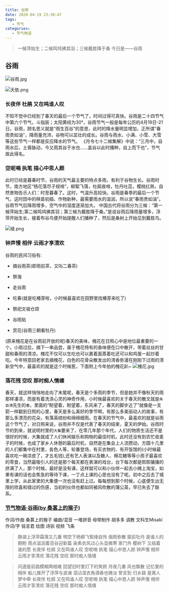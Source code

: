 ```yaml
---
title: 谷雨
date: 2020-04-19 23:30:47
tags:
   - 节气
categories: 
   - 节气物语
---
```

>一候萍始生；二候鸣鸠拂其羽；三候戴胜降于桑
今日是——谷雨
<!-- more -->

## 谷雨

![谷雨.jpg](https://cdn.jsdelivr.net/gh/sernikki/MyMp3/img/%E8%B0%B7%E9%9B%A81.png)

![天依.png](https://cdn.jsdelivr.net/gh/sernikki/MyMp3/img/%E8%B0%B7%E9%9B%A82.png)

### 长夜伴 杜鹃 又在鸣谁人叹

不知不觉中已经到了春天的最后一个节气了，时间过得可真快。谷雨是二十四节气中第六个节气，斗指辰；太阳黄经为30°，谷雨节气一般是每年公历的4月19日-21日。谷雨，顾名思义就是“雨生百谷”的意思，此时的降水量明显增加，正所谓“春雨贵如油”，降雨量充沛，谷物可以茁壮的成长。谷雨与雨水、小满、小雪、大雪等这些节气一样都是反应降水的节气。
《月令七十二候集解》中说：“三月中，自雨水后，土膏脉动，今又雨其谷于水也……盖谷以此时播种，自上而下也”，节气故此得名。

### 空呢喃 执笔 描心中思人颜

此时已经是暮春时节，谷雨的天气最主要的特点多雨，有利于谷物生长。谷雨时节，南方地区“杨花落尽子规啼”，柳絮飞落，杜鹃夜啼，牡丹吐蕊，樱桃红熟，自然景物告示人们：时至暮春了。这时，气温升高较快。谷雨是春季的最后一个节气，这时田中的秧苗初插、作物新种，最需要雨水的滋润，所以说“春雨贵如油”。谷雨节气后降雨增多，空气中的湿度逐渐加大。
中国古代将谷雨分为三候：“第一候萍始生;第二候鸣鸠拂其羽；第三候为戴胜降于桑。”是说谷雨后降雨量增多，浮萍开始生长，接着布谷鸟便开始提醒人们播种了，然后是桑树上开始见到戴胜鸟。

![绫.png](https://cdn.jsdelivr.net/gh/sernikki/MyMp3/img/%E8%B0%B7%E9%9B%A83.png)

### 钟声慢 相伴 云雨才享清欢

谷雨的民间习俗有:

* 摘谷雨茶(即雨前茶，又叫二春茶)

* 祭海

* 走谷雨

* 吃春(就是吃椿芽啦，小时候最喜欢在田野里找椿芽来吃了)

* 祭祀文祖仓颉

* 谷雨贴

* 赏花(谷雨三朝看牡丹)

(原来槐花是在谷雨前开放的呢)春天的美味，槐花在日照心中是地位最重要的一个。小雨过后，摘下一串品尝，属于槐花特有的香味便在口中散开，带着丝丝的甘甜和春雨的清凉。槐花不仅可以生吃也可以裹着面蒸着吃还可以和鸡蛋一起炒着吃。今年特意回老家去摘槐花，白色的花骨朵散发出的清香弥漫在刚刚下过雨的清新空气中，最喜欢的就是这个时候惹，下面附上今年拍的槐花趴~
![槐花.jpg](https://cdn.jsdelivr.net/gh/sernikki/MyMp3/img/%E8%B0%B7%E9%9B%A84.jpg)

### 落花残 空叹 那时痴人情缠

春天，就这样悄悄地走向了末尾呢，春天是个多雨的季节，但是她并不像秋天的雨那样凄凉，而是有着洗涤心灵的神奇作用，小时候最喜欢的关于春天的散文就是`朱自清`先生的`春`，里面的“盼望着，盼望着，东风来了，春天的脚步近了”就像是一支箭一样戳到日照的心里，春天是多么美好的季节啊，有那么多美丽动人的故事，有那么多漂亮的花朵，有落英缤纷和绵绵细雨。在春天的节气中，最喜欢的就是谷雨这个节气了，对日照来说，谷雨并不仅是代表了春天的结束，夏天的伊始。谷雨时节的到来，就说明村里的`大集`要来了，在零几年那个年代，人们的物质生活还不是很好的时候，大集就成了人们休闲娱乐和购物的最佳时机，此时还没有到农忙收麦子的时候，也成了家乡人休憩的最后时机，自然是在集会上人流攒动，方圆十几里的人们都集中在村里，各色人等，轮番登场，有买衣物的、有开饭馆的(小时候最喜欢吃一碗凉皮了，才五毛钱),还有艺人表演以及糖人、棉花糖等等小孩子最喜欢的零食，当然最吸引人的还是那个每天都在表演的戏台，台下每次都是熙熙攘攘的挤满了人，那个时候，最好是没有课，这样就可以和小伙伴一起去小摊上淘宝，如果有课的话也会焦急的等待下课，一丁点上课的心思也没有了呢。初中之后去了城里上学，从此家里的大集便一次也没有赶上过。每每想到那个时候，心底便生出无限的欣喜和错过的伤感，当初的伙伴也都如同被风吹散的蒲公英，早已失去了联系。

### [节气物语·谷雨(by 桑葚上的猴子)](https://www.bilibili.com/video/BV1xx411i7Ms)

作词/作曲 桑葚上的猴子
编曲/混音 一堆拼音
母带制作 胡多多
调教 文科生Misaki
作词/字 铭言君
绘图 诗驯
视频 飞条
>静湖上浮萍霜落又几番
明空下杨柳飞絮缘自怜
烟雨弥散
窗前牡丹
是谁人的期盼
雨点滋润着百谷迎新篇
染素衣风过心头显微寒
家门外
樱树下
又结着谁的愿
长夜伴 杜鹃 又在鸣谁人叹
空呢喃 执笔 描心中思人颜
钟声慢 相伴 云雨才享清欢
落花残 空叹 那时痴人情缠

>问道是前路模糊两相难
回望旧时里灯下的笑颜
月夜几番
风也飘散
记忆里的相伴
船儿推开了浮萍与波澜
泪沾湿衣角酒香也微淡
曾言到
归乡路
是离人梦中牵
长夜伴 杜鹃 又在鸣谁人叹
空呢喃 执笔 描心中思人颜
钟声慢 相伴 云雨才享清欢
落花残 空叹 那时痴人情缠
